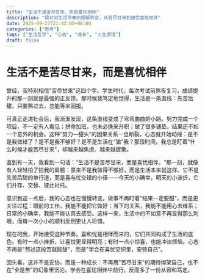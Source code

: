 ```yaml
---
title: "生活不是苦尽甘来，而是喜忧相伴"
description: "探讨对生活节奏的理解转变，从苦尽甘来到接受喜忧相伴"
date: 2025-09-27T21:42:00+08:00
categories: ["思考"]
tags: ["生活哲学", "心态", "成长", "人生感悟"]
draft: false
---
```


# 生活不是苦尽甘来，而是喜忧相伴

曾经，我特别相信"苦尽甘来"这四个字。学生时代，每次考试前熬夜复习，成绩提升的那一刻就是最强的正反馈。那时候我笃定地觉得，生活是一条直线：先苦后甜，只要熬过去，总能等来回报。

可真正走进社会后，我渐渐发现，这条直线变成了弯弯曲曲的小路。努力完成一个项目，不一定有人看见；拼命加班，也未必换来升职；做了很多铺垫，结果还不如一个意外的机会。这种"努力—甜头"的因果关系一旦断裂，心态就开始动摇：是不是我做错了？是不是我不够好？是不是生活在"骗"我？那段时间，我总是盯着"什么时候才能苦尽甘来"，却越来越焦虑、越来越疲惫。

直到有一天，我看到一句话："生活不是苦尽甘来，而是喜忧相伴。"那一刻，就像有人轻轻拍了拍我的肩膀：原来不是我做得不够好，而是生活本来就这样。它不是先苦后甜的单行道，而是喜与忧交错的小径——今天的小确幸，明天的小波折，它们并存、交替、彼此衬托。

意识到这一点后，我的心态也在慢慢转变。做事不再盯着"结果一定要甜"，而是更关注过程：眼前的工作，我能不能把它做好；当下的关系，我能不能用心去维系；日常的小确幸，我能不能认真去感受。这样一来，生活中的不如意不再显得那么刺眼，而每一次小小的顺利反倒更让人珍惜。

现在的我，开始接受这种节奏。喜和忧是相伴而来的，它们共同构成了生活的底色。有时一点小挫折，让喜悦更显得明亮；有时一点小惊喜，也能冲淡烦恼。心态不再是"熬过这段苦就能甜"，而是"学会在喜忧交织里，安顿自己"。

回头看，这并不是妥协，而是一种成长：不再用"苦尽甘来"的期待绑架自己，也不在"全是苦"的幻象里沉沦。学会在喜忧相伴中前行，反而多了一份从容和笃定。